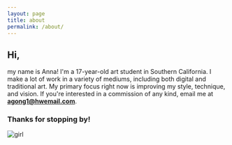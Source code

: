 ```yaml
---
layout: page
title: about
permalink: /about/
---
```

## Hi,
my name is Anna! I'm a 17-year-old art student in Southern California. I make a lot of work in a variety of mediums, including both digital and traditional art. My primary focus right now is improving my style, technique, and vision. If you're interested in a commission of any kind, email me at **agong1@hwemail.com**.
### Thanks for stopping by!
![girl](https://byizzy.github.io/annagong/girl.png)
